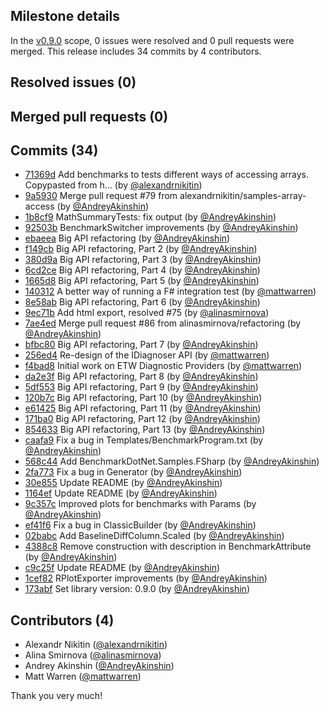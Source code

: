 ## Milestone details

In the [v0.9.0](https://github.com/dotnet/BenchmarkDotNet/issues?q=milestone:v0.9.0) scope, 
0 issues were resolved and 0 pull requests were merged.
This release includes 34 commits by 4 contributors.

## Resolved issues (0)


## Merged pull requests (0)


## Commits (34)

* [71369d](https://github.com/dotnet/BenchmarkDotNet/commit/71369d3bdb3603dafd2a14e4f37002911c3319c9) Add benchmarks to tests different ways of accessing arrays. Copypasted from h... (by [@alexandrnikitin](https://github.com/alexandrnikitin))
* [9a5930](https://github.com/dotnet/BenchmarkDotNet/commit/9a5930bb00079610104b6547bcd327bd812d5653) Merge pull request #79 from alexandrnikitin/samples-array-access (by [@AndreyAkinshin](https://github.com/AndreyAkinshin))
* [1b8cf9](https://github.com/dotnet/BenchmarkDotNet/commit/1b8cf9f4f296721f35f104beec0d7ddbbe755866) MathSummaryTests: fix output (by [@AndreyAkinshin](https://github.com/AndreyAkinshin))
* [92503b](https://github.com/dotnet/BenchmarkDotNet/commit/92503b422ad72fdd9b4984d778d821f35d504673) BenchmarkSwitcher improvements (by [@AndreyAkinshin](https://github.com/AndreyAkinshin))
* [ebaeea](https://github.com/dotnet/BenchmarkDotNet/commit/ebaeea72f253656332d6729adfe1f9ea32187c9f) Big API refactoring (by [@AndreyAkinshin](https://github.com/AndreyAkinshin))
* [f149cb](https://github.com/dotnet/BenchmarkDotNet/commit/f149cb14c864e1b09d2f71e3bf558f9bb59bf77b) Big API refactoring, Part 2 (by [@AndreyAkinshin](https://github.com/AndreyAkinshin))
* [380d9a](https://github.com/dotnet/BenchmarkDotNet/commit/380d9ad255d9fe69646326b7f9e02b970105aeb0) Big API refactoring, Part 3 (by [@AndreyAkinshin](https://github.com/AndreyAkinshin))
* [6cd2ce](https://github.com/dotnet/BenchmarkDotNet/commit/6cd2ce1b958709f621ba1d4de05e815523b8931c) Big API refactoring, Part 4 (by [@AndreyAkinshin](https://github.com/AndreyAkinshin))
* [1665d8](https://github.com/dotnet/BenchmarkDotNet/commit/1665d8afafd219fcc8998a7c6e04cd7ff75ee15f) Big API refactoring, Part 5 (by [@AndreyAkinshin](https://github.com/AndreyAkinshin))
* [140312](https://github.com/dotnet/BenchmarkDotNet/commit/14031268bd8065be41c0b2fb78fac258e9c1fa59) A better way of running a F# integration test (by [@mattwarren](https://github.com/mattwarren))
* [8e58ab](https://github.com/dotnet/BenchmarkDotNet/commit/8e58ab7e9e24f6d180a512af92c12abccec80dd8) Big API refactoring, Part 6 (by [@AndreyAkinshin](https://github.com/AndreyAkinshin))
* [9ec71b](https://github.com/dotnet/BenchmarkDotNet/commit/9ec71b675b53871d1f0a80fd1ae6d6da940d006f) Add html export, resolved #75 (by [@alinasmirnova](https://github.com/alinasmirnova))
* [7ae4ed](https://github.com/dotnet/BenchmarkDotNet/commit/7ae4ed3b78feabcd30bbf0bdf6ace25459e1dc12) Merge pull request #86 from alinasmirnova/refactoring (by [@AndreyAkinshin](https://github.com/AndreyAkinshin))
* [bfbc80](https://github.com/dotnet/BenchmarkDotNet/commit/bfbc807baaf91c612402dc2f31e2e89b5cb45aec) Big API refactoring, Part 7 (by [@AndreyAkinshin](https://github.com/AndreyAkinshin))
* [256ed4](https://github.com/dotnet/BenchmarkDotNet/commit/256ed4027a1a17b7d7aa8095713d0c89ec8565f4) Re-design of the IDiagnoser API (by [@mattwarren](https://github.com/mattwarren))
* [f4bad8](https://github.com/dotnet/BenchmarkDotNet/commit/f4bad8b14da6de475fe15a803d887c78147a19d5) Initial work on ETW Diagnostic Providers (by [@mattwarren](https://github.com/mattwarren))
* [da2e3f](https://github.com/dotnet/BenchmarkDotNet/commit/da2e3f059fff878a8e88b2e1dc756b909ce9631d) Big API refactoring, Part 8 (by [@AndreyAkinshin](https://github.com/AndreyAkinshin))
* [5df553](https://github.com/dotnet/BenchmarkDotNet/commit/5df5532c52e26e9e6a21f65457e88067bbb5364e) Big API refactoring, Part 9 (by [@AndreyAkinshin](https://github.com/AndreyAkinshin))
* [120b7c](https://github.com/dotnet/BenchmarkDotNet/commit/120b7c8bb3720c3a48a26840fcec71c30ab5c7b7) Big API refactoring, Part 10 (by [@AndreyAkinshin](https://github.com/AndreyAkinshin))
* [e61425](https://github.com/dotnet/BenchmarkDotNet/commit/e61425fc02ed209862316c7890f0c4bb3975c00e) Big API refactoring, Part 11 (by [@AndreyAkinshin](https://github.com/AndreyAkinshin))
* [171ba0](https://github.com/dotnet/BenchmarkDotNet/commit/171ba004c6fae589b67228d49c2c7e0b282ec34d) Big API refactoring, Part 12 (by [@AndreyAkinshin](https://github.com/AndreyAkinshin))
* [854633](https://github.com/dotnet/BenchmarkDotNet/commit/854633fb9a9dac6271cf5476d11cd15a1f48c981) Big API refactoring, Part 13 (by [@AndreyAkinshin](https://github.com/AndreyAkinshin))
* [caafa9](https://github.com/dotnet/BenchmarkDotNet/commit/caafa9146cd8d4429b68e27ebf5ae3bfc9159912) Fix a bug in Templates/BenchmarkProgram.txt (by [@AndreyAkinshin](https://github.com/AndreyAkinshin))
* [568c44](https://github.com/dotnet/BenchmarkDotNet/commit/568c4498d35d7974821ad8fcc68eabb429eef99e) Add BenchmarkDotNet.Samples.FSharp (by [@AndreyAkinshin](https://github.com/AndreyAkinshin))
* [2fa773](https://github.com/dotnet/BenchmarkDotNet/commit/2fa773bfa13014cd7535cdc0182b98aa2614e8e3) Fix a bug in Generator (by [@AndreyAkinshin](https://github.com/AndreyAkinshin))
* [30e855](https://github.com/dotnet/BenchmarkDotNet/commit/30e855f1f2fb418f4ff3c2c42e62840cb86c1dde) Update README (by [@AndreyAkinshin](https://github.com/AndreyAkinshin))
* [1164ef](https://github.com/dotnet/BenchmarkDotNet/commit/1164ef822791c42ab7e60354f200904cedb73340) Update README (by [@AndreyAkinshin](https://github.com/AndreyAkinshin))
* [9c357c](https://github.com/dotnet/BenchmarkDotNet/commit/9c357c1c6db6c5148736f51b8ae50f8723446138) Improved plots for benchmarks with Params (by [@AndreyAkinshin](https://github.com/AndreyAkinshin))
* [ef41f6](https://github.com/dotnet/BenchmarkDotNet/commit/ef41f685e7c11447c9182f849692bc29c5114260) Fix a bug in ClassicBuilder (by [@AndreyAkinshin](https://github.com/AndreyAkinshin))
* [02babc](https://github.com/dotnet/BenchmarkDotNet/commit/02babcd9d94a2cdacafe159235ccd24cde472e3d) Add BaselineDiffColumn.Scaled (by [@AndreyAkinshin](https://github.com/AndreyAkinshin))
* [4388c8](https://github.com/dotnet/BenchmarkDotNet/commit/4388c80ff8f78a597825c5a210c154397f5f8a25) Remove construction with description in BenchmarkAttribute (by [@AndreyAkinshin](https://github.com/AndreyAkinshin))
* [c9c25f](https://github.com/dotnet/BenchmarkDotNet/commit/c9c25f4382bc502e76737c60ddb22fbb1a1194ff) Update README (by [@AndreyAkinshin](https://github.com/AndreyAkinshin))
* [1cef82](https://github.com/dotnet/BenchmarkDotNet/commit/1cef824b52930bfd92878c5758007930418b5b1d) RPlotExporter improvements (by [@AndreyAkinshin](https://github.com/AndreyAkinshin))
* [173abf](https://github.com/dotnet/BenchmarkDotNet/commit/173abf26198ca407c773b1a0793e3e7171acee89) Set library version: 0.9.0 (by [@AndreyAkinshin](https://github.com/AndreyAkinshin))

## Contributors (4)

* Alexandr Nikitin ([@alexandrnikitin](https://github.com/alexandrnikitin))
* Alina Smirnova ([@alinasmirnova](https://github.com/alinasmirnova))
* Andrey Akinshin ([@AndreyAkinshin](https://github.com/AndreyAkinshin))
* Matt Warren ([@mattwarren](https://github.com/mattwarren))

Thank you very much!

